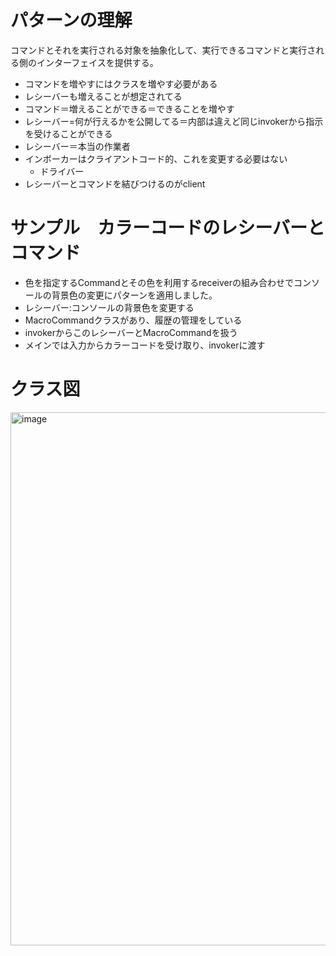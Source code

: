 # パターンの理解
コマンドとそれを実行される対象を抽象化して、実行できるコマンドと実行される側のインターフェイスを提供する。
- コマンドを増やすにはクラスを増やす必要がある
- レシーバーも増えることが想定されてる
- コマンド＝増えることができる＝できることを増やす
- レシーバー=何が行えるかを公開してる＝内部は違えど同じinvokerから指示を受けることができる
- レシーバー＝本当の作業者
- インボーカーはクライアントコード的、これを変更する必要はない
	- ドライバー
- レシーバーとコマンドを結びつけるのがclient

# サンプル　カラーコードのレシーバーとコマンド
- 色を指定するCommandとその色を利用するreceiverの組み合わせでコンソールの背景色の変更にパターンを適用しました。
- レシーバー:コンソールの背景色を変更する
- MacroCommandクラスがあり、履歴の管理をしている
- invokerからこのレシーバーとMacroCommandを扱う
- メインでは入力からカラーコードを受け取り、invokerに渡す

# クラス図
<img width="853" alt="image" src="https://github.com/user-attachments/assets/6daedd09-3710-4353-869e-c40ceb41e1cc" />
